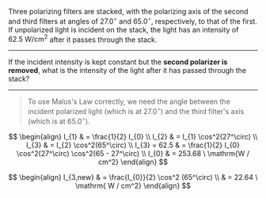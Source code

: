 Three polarizing filters are stacked, with the polarizing axis of the second and third filters at angles of $27.0^\circ$ and $65.0^\circ$, respectively, to that of the first. If unpolarized light is incident on the stack, the light has an intensity of $62.5 \ \mathrm{W/cm^2}$ after it passes through the stack.

---

If the incident intensity is kept constant but the **second polarizer is removed**, what is the intensity of the light after it has passed through the stack?

---

> To use Malus's Law correctly, we need the angle between the incident polarized light (which is at $27.0^\circ$) and the third filter's axis (which is at $65.0^\circ$).

$$
\begin{align}
I_{1}  & = \frac{1}{2} I_{0} \\
I_{2}  & = I_{1} \cos^2(27^\circ) \\
I_{3} & = I_{2} \cos^2(65^\circ) \\
I_{3} = 62.5  & = \frac{1}{2} I_{0} \cos^2(27^\circ) \cos^2(65 - 27^\circ) \\
I_{0}  & =  253.68 \ \mathrm{W / cm^2}
\end{align}
$$

$$
\begin{align}
I_{3,new}  & = \frac{I_{0}}{2} \cos^2 (65^\circ) \\
 & = 22.64 \ \mathrm{ W / cm^2}
\end{align}
$$
